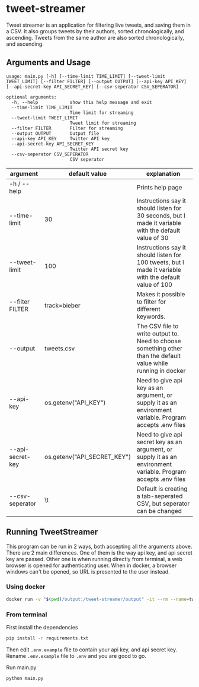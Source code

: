 # tweet-streamer
Tweet streamer is an application for filtering live tweets, and saving them in a CSV. It also groups tweets by their authors, sorted chronologically, and ascending. Tweets from the same author are also sorted chronologically, and ascending.

## Arguments and Usage
```
usage: main.py [-h] [--time-limit TIME_LIMIT] [--tweet-limit TWEET_LIMIT] [--filter FILTER] [--output OUTPUT] [--api-key API_KEY] [--api-secret-key API_SECRET_KEY] [--csv-seperator CSV_SEPERATOR]

optional arguments:
  -h, --help            show this help message and exit
  --time-limit TIME_LIMIT
                        Time limit for streaming
  --tweet-limit TWEET_LIMIT
                        Tweet limit for streaming
  --filter FILTER       Filter for streaming
  --output OUTPUT       Output file
  --api-key API_KEY     Twitter API key
  --api-secret-key API_SECRET_KEY
                        Twitter API secret key
  --csv-seperator CSV_SEPERATOR
                        CSV seperator
```
| argument                  | default value               | explanation                                                                                                     |
|---------------------------|-----------------------------|-----------------------------------------------------------------------------------------------------------------|
| -h / --help               |                             | Prints help page                                                                                                |
| --time-limit   | 30                          | Instructions say it should listen for 30 seconds, but I made it variable with the default value of 30           |
| --tweet-limit | 100                         | Instructions say it should listen for 100 tweets, but I made it variable with the default value of 100          |
| --filter FILTER           | track=bieber                | Makes it possible to filter for different keywords.                                                             |
| --output                  | tweets.csv                  | The CSV file to write output to. Need to choose something other than the default value while running in docker  |
| --api-key                 | os.getenv("API_KEY")        | Need to give api key as an argument, or supply it as an environment variable. Program accepts .env files        |
| --api-secret-key          | os.getenv("API_SECRET_KEY") | Need to give api secret key as an argument, or supply it as an environment variable. Program accepts .env files |
| --csv-seperator           | \t                          | Default is creating a tab-seperated CSV, but seperator can be changed                                           |

## Running TweetStreamer
This program can be run in 2 ways, both accepting all the arguments above.
There are 2 main differences. One of them is the way api key, and api secret key are passed.
Other one is when running directly from terminal, a web browser is opened for authenticating user. When in docker, a browser windows can't be opened, so URL is presented to the user instead.

### Using docker
```bash
docker run -v "$(pwd)/output:/tweet-streamer/output" -it --rm --name=tweets -e API_KEY=YOUR_API_KEY -e API_SECRET_KEY=YOUR_API_SECRET egeu/tweet-streamer:latest --output=output/tweets.csv
```

### From terminal
First install the dependencies
```bash
pip install -r requirements.txt
```
Then edit `.env.example` file to contain your api key, and api secret key. Rename `.env.example` file to `.env` and you are good to go.

Run main.py
```bash
python main.py
```